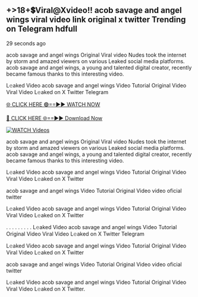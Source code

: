 ## +>18+💲Viral@Xvideo!! acob savage and angel wings viral video link original x twitter Trending on Telegram hdfull

29 seconds ago

acob savage and angel wings Original Viral video Nudes took the internet by storm and amazed viewers on various Leaked social media platforms. acob savage and angel wings, a young and talented digital creator, recently became famous thanks to this interesting video.

L𝚎aked Video acob savage and angel wings Video Tutorial Original Video Viral Video L𝚎aked on X Twitter Telegram

[🌐 CLICK HERE 🟢==►► WATCH NOW](https://shorturl.at/XvvZf)

[🔴 CLICK HERE 🌐==►► Download Now](https://shorturl.at/XvvZf)

[![WATCH Videos](https://i.imgur.com/dJHk4Zq.gif)](https://shorturl.at/XvvZf)

acob savage and angel wings Original Viral video Nudes took the internet by storm and amazed viewers on various Leaked social media platforms. acob savage and angel wings, a young and talented digital creator, recently became famous thanks to this interesting video.

L𝚎aked Video acob savage and angel wings Video Tutorial Original Video Viral Video L𝚎aked on X Twitter

acob savage and angel wings Video Tutorial Original Video video oficial twitter

L𝚎aked Video acob savage and angel wings Video Tutorial Original Video Viral Video L𝚎aked on X Twitter

. . . . . . . . . L𝚎aked Video acob savage and angel wings Video Tutorial Original Video Viral Video L𝚎aked on X Twitter Telegram

L𝚎aked Video acob savage and angel wings Video Tutorial Original Video Viral Video L𝚎aked on X Twitter

acob savage and angel wings Video Tutorial Original Video video oficial twitter

L𝚎aked Video acob savage and angel wings Video Tutorial Original Video Viral Video L𝚎aked on X Twitter.